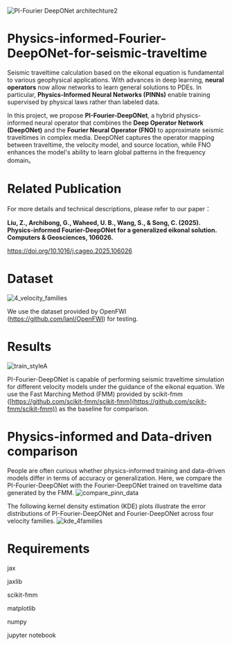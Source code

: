 ![PI-Fourier DeepONet architechture2](https://github.com/user-attachments/assets/fc86b050-152e-492a-855c-5fe9768414ad)
# Physics-informed-Fourier-DeepONet-for-seismic-traveltime
Seismic traveltime calculation based on the eikonal equation is fundamental to various geophysical applications. With advances in deep learning, **neural operators** now allow networks to learn general solutions to PDEs. In particular, **Physics-Informed Neural Networks (PINNs)** enable training supervised by physical laws rather than labeled data.

In this project, we propose **PI-Fourier-DeepONet**, a hybrid physics-informed neural operator that combines the **Deep Operator Network (DeepONet)** and the **Fourier Neural Operator (FNO)** to approximate seismic traveltimes in complex media. DeepONet captures the operator mapping between traveltime, the velocity model, and source location, while FNO enhances the model's ability to learn global patterns in the frequency domain。

# Related Publication
For more details and technical descriptions, please refer to our paper：

**Liu, Z., Archibong, G., Waheed, U. B., Wang, S., & Song, C. (2025). Physics-informed Fourier-DeepONet for a generalized eikonal solution. Computers & Geosciences, 106026.**

https://doi.org/10.1016/j.cageo.2025.106026


# Dataset
![4_velocity_families](https://github.com/user-attachments/assets/5662e93e-1c09-4d66-9e4d-638927abf401)

We use the dataset provided by OpenFWI (https://github.com/lanl/OpenFWI) for testing.

# Results
![train_styleA](https://github.com/user-attachments/assets/7d7ffecc-4812-48d7-b202-93cdbfdd4d88)

PI-Fourier-DeepONet is capable of performing seismic traveltime simulation for different velocity models under the guidance of the eikonal equation. We use the Fast Marching Method (FMM) provided by scikit-fmm ([https://github.com/scikit-fmm/scikit-fmm](https://github.com/scikit-fmm/scikit-fmm)) as the baseline for comparison.

# Physics-informed and Data-driven comparison
People are often curious whether physics-informed training and data-driven models differ in terms of accuracy or generalization. Here, we compare the PI-Fourier-DeepONet with the Fourier-DeepONet trained on traveltime data generated by the FMM.
![compare_pinn_data](https://github.com/user-attachments/assets/275b6ca4-77f7-4e17-bba3-2d88a5e121d4)

The following kernel density estimation (KDE) plots illustrate the error distributions of PI-Fourier-DeepONet and Fourier-DeepONet across four velocity families.
![kde_4families](https://github.com/user-attachments/assets/8bae046a-573c-4a23-a713-71e107f9ac11)


# Requirements

jax

jaxlib

scikit-fmm

matplotlib

numpy

jupyter notebook


